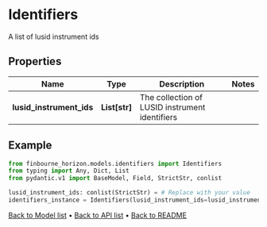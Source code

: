 # Identifiers

A list of lusid instrument ids
## Properties
Name | Type | Description | Notes
------------ | ------------- | ------------- | -------------
**lusid_instrument_ids** | **List[str]** | The collection of LUSID instrument identifiers | 
## Example

```python
from finbourne_horizon.models.identifiers import Identifiers
from typing import Any, Dict, List
from pydantic.v1 import BaseModel, Field, StrictStr, conlist

lusid_instrument_ids: conlist(StrictStr) = # Replace with your value
identifiers_instance = Identifiers(lusid_instrument_ids=lusid_instrument_ids)

```

[Back to Model list](../README.md#documentation-for-models) &#8226; [Back to API list](../README.md#documentation-for-api-endpoints) &#8226; [Back to README](../README.md)

